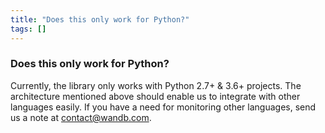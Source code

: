 ```yaml
---
title: "Does this only work for Python?"
tags: []
---
```


### Does this only work for Python?
Currently, the library only works with Python 2.7+ & 3.6+ projects. The architecture mentioned above should enable us to integrate with other languages easily. If you have a need for monitoring other languages, send us a note at [contact@wandb.com](mailto:contact@wandb.com).
